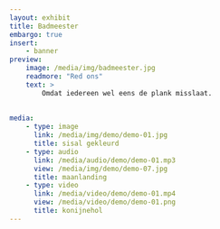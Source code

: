 ```yaml
---
layout: exhibit
title: Badmeester
embargo: true
insert:
    - banner
preview: 
    image: /media/img/badmeester.jpg
    readmore: "Red ons"
    text: >
        Omdat iedereen wel eens de plank misslaat.
        
        
media:
    - type: image
      link: /media/img/demo/demo-01.jpg
      title: sisal gekleurd
    - type: audio
      link: /media/audio/demo/demo-01.mp3
      view: /media/img/demo/demo-07.jpg
      title: maanlanding
    - type: video
      link: /media/video/demo/demo-01.mp4
      view: /media/video/demo/demo-01.png
      title: konijnehol
---
```

